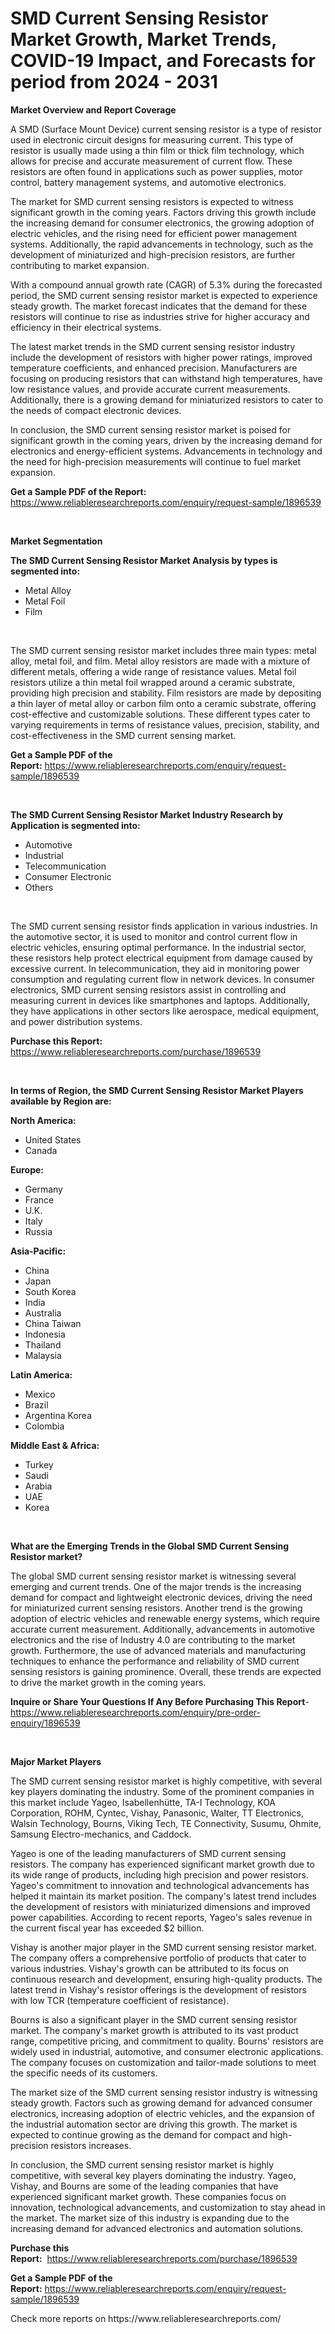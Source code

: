 <p><h1>SMD Current Sensing Resistor Market Growth, Market Trends, COVID-19 Impact, and Forecasts for period from 2024 - 2031</h1></p><p><strong>Market Overview and Report Coverage</strong></p>
<p><p>A SMD (Surface Mount Device) current sensing resistor is a type of resistor used in electronic circuit designs for measuring current. This type of resistor is usually made using a thin film or thick film technology, which allows for precise and accurate measurement of current flow. These resistors are often found in applications such as power supplies, motor control, battery management systems, and automotive electronics.</p><p>The market for SMD current sensing resistors is expected to witness significant growth in the coming years. Factors driving this growth include the increasing demand for consumer electronics, the growing adoption of electric vehicles, and the rising need for efficient power management systems. Additionally, the rapid advancements in technology, such as the development of miniaturized and high-precision resistors, are further contributing to market expansion.</p><p>With a compound annual growth rate (CAGR) of 5.3% during the forecasted period, the SMD current sensing resistor market is expected to experience steady growth. The market forecast indicates that the demand for these resistors will continue to rise as industries strive for higher accuracy and efficiency in their electrical systems.</p><p>The latest market trends in the SMD current sensing resistor industry include the development of resistors with higher power ratings, improved temperature coefficients, and enhanced precision. Manufacturers are focusing on producing resistors that can withstand high temperatures, have low resistance values, and provide accurate current measurements. Additionally, there is a growing demand for miniaturized resistors to cater to the needs of compact electronic devices.</p><p>In conclusion, the SMD current sensing resistor market is poised for significant growth in the coming years, driven by the increasing demand for electronics and energy-efficient systems. Advancements in technology and the need for high-precision measurements will continue to fuel market expansion.</p></p>
<p><strong>Get a Sample PDF of the Report:</strong> <a href="https://www.reliableresearchreports.com/enquiry/request-sample/1896539">https://www.reliableresearchreports.com/enquiry/request-sample/1896539</a></p>
<p>&nbsp;</p>
<p><strong>Market Segmentation</strong></p>
<p><strong>The SMD Current Sensing Resistor Market Analysis by types is segmented into:</strong></p>
<p><ul><li>Metal Alloy</li><li>Metal Foil</li><li>Film</li></ul></p>
<p>&nbsp;</p>
<p><p>The SMD current sensing resistor market includes three main types: metal alloy, metal foil, and film. Metal alloy resistors are made with a mixture of different metals, offering a wide range of resistance values. Metal foil resistors utilize a thin metal foil wrapped around a ceramic substrate, providing high precision and stability. Film resistors are made by depositing a thin layer of metal alloy or carbon film onto a ceramic substrate, offering cost-effective and customizable solutions. These different types cater to varying requirements in terms of resistance values, precision, stability, and cost-effectiveness in the SMD current sensing market.</p></p>
<p><strong>Get a Sample PDF of the Report:</strong>&nbsp;<a href="https://www.reliableresearchreports.com/enquiry/request-sample/1896539">https://www.reliableresearchreports.com/enquiry/request-sample/1896539</a></p>
<p>&nbsp;</p>
<p><strong>The SMD Current Sensing Resistor Market Industry Research by Application is segmented into:</strong></p>
<p><ul><li>Automotive</li><li>Industrial</li><li>Telecommunication</li><li>Consumer Electronic</li><li>Others</li></ul></p>
<p>&nbsp;</p>
<p><p>The SMD current sensing resistor finds application in various industries. In the automotive sector, it is used to monitor and control current flow in electric vehicles, ensuring optimal performance. In the industrial sector, these resistors help protect electrical equipment from damage caused by excessive current. In telecommunication, they aid in monitoring power consumption and regulating current flow in network devices. In consumer electronics, SMD current sensing resistors assist in controlling and measuring current in devices like smartphones and laptops. Additionally, they have applications in other sectors like aerospace, medical equipment, and power distribution systems.</p></p>
<p><strong>Purchase this Report:</strong>&nbsp; <a href="https://www.reliableresearchreports.com/purchase/1896539">https://www.reliableresearchreports.com/purchase/1896539</a></p>
<p>&nbsp;</p>
<p><strong>In terms of Region, the SMD Current Sensing Resistor Market Players available by Region are:</strong></p>
<p>
    <p> <strong> North America: </strong>
        <ul>
            <li>United States</li>
            <li>Canada</li>
        </ul>
        </p> 
    <p> <strong> Europe: </strong>
        <ul>
            <li>Germany</li>
            <li>France</li>
            <li>U.K.</li>
            <li>Italy</li>
            <li>Russia</li>
        </ul>
        </p> 
    <p> <strong> Asia-Pacific: </strong>
        <ul>
            <li>China</li>
            <li>Japan</li>
            <li>South Korea</li>
            <li>India</li>
            <li>Australia</li>
            <li>China Taiwan</li>
            <li>Indonesia</li>
            <li>Thailand</li>
            <li>Malaysia</li>
        </ul>
        </p> 
    <p> <strong> Latin America: </strong>
        <ul>
            <li>Mexico</li>
            <li>Brazil</li>
            <li>Argentina Korea</li>
            <li>Colombia</li>
        </ul>
        </p> 
    <p> <strong> Middle East & Africa: </strong>
        <ul>
            <li>Turkey</li>
            <li>Saudi</li>
            <li>Arabia</li>
            <li>UAE</li>
            <li>Korea</li>
        </ul>
    </p>
    </p>
<p>&nbsp;</p>
<p><strong>What are the Emerging Trends in the Global SMD Current Sensing Resistor market?</strong></p>
<p><p>The global SMD current sensing resistor market is witnessing several emerging and current trends. One of the major trends is the increasing demand for compact and lightweight electronic devices, driving the need for miniaturized current sensing resistors. Another trend is the growing adoption of electric vehicles and renewable energy systems, which require accurate current measurement. Additionally, advancements in automotive electronics and the rise of Industry 4.0 are contributing to the market growth. Furthermore, the use of advanced materials and manufacturing techniques to enhance the performance and reliability of SMD current sensing resistors is gaining prominence. Overall, these trends are expected to drive the market growth in the coming years.</p></p>
<p><strong>Inquire or Share Your Questions If Any Before Purchasing This Report</strong>- <a href="https://www.reliableresearchreports.com/enquiry/pre-order-enquiry/1896539">https://www.reliableresearchreports.com/enquiry/pre-order-enquiry/1896539</a></p>
<p>&nbsp;</p>
<p><strong>Major Market Players</strong></p>
<p><p>The SMD current sensing resistor market is highly competitive, with several key players dominating the industry. Some of the prominent companies in this market include Yageo, Isabellenhütte, TA-I Technology, KOA Corporation, ROHM, Cyntec, Vishay, Panasonic, Walter, TT Electronics, Walsin Technology, Bourns, Viking Tech, TE Connectivity, Susumu, Ohmite, Samsung Electro-mechanics, and Caddock.</p><p>Yageo is one of the leading manufacturers of SMD current sensing resistors. The company has experienced significant market growth due to its wide range of products, including high precision and power resistors. Yageo's commitment to innovation and technological advancements has helped it maintain its market position. The company's latest trend includes the development of resistors with miniaturized dimensions and improved power capabilities. According to recent reports, Yageo's sales revenue in the current fiscal year has exceeded $2 billion.</p><p>Vishay is another major player in the SMD current sensing resistor market. The company offers a comprehensive portfolio of products that cater to various industries. Vishay's growth can be attributed to its focus on continuous research and development, ensuring high-quality products. The latest trend in Vishay's resistor offerings is the development of resistors with low TCR (temperature coefficient of resistance).</p><p>Bourns is also a significant player in the SMD current sensing resistor market. The company's market growth is attributed to its vast product range, competitive pricing, and commitment to quality. Bourns' resistors are widely used in industrial, automotive, and consumer electronic applications. The company focuses on customization and tailor-made solutions to meet the specific needs of its customers.</p><p>The market size of the SMD current sensing resistor industry is witnessing steady growth. Factors such as growing demand for advanced consumer electronics, increasing adoption of electric vehicles, and the expansion of the industrial automation sector are driving this growth. The market is expected to continue growing as the demand for compact and high-precision resistors increases.</p><p>In conclusion, the SMD current sensing resistor market is highly competitive, with several key players dominating the industry. Yageo, Vishay, and Bourns are some of the leading companies that have experienced significant market growth. These companies focus on innovation, technological advancements, and customization to stay ahead in the market. The market size of this industry is expanding due to the increasing demand for advanced electronics and automation solutions.</p></p>
<p><strong>Purchase this Report:</strong>&nbsp;&nbsp;<a href="https://www.reliableresearchreports.com/purchase/1896539">https://www.reliableresearchreports.com/purchase/1896539</a></p>
<p></p>
<p><strong>Get a Sample PDF of the Report:</strong>&nbsp;<a href="https://www.reliableresearchreports.com/enquiry/request-sample/1896539">https://www.reliableresearchreports.com/enquiry/request-sample/1896539</a></p>
<p>Check more reports on https://www.reliableresearchreports.com/</p>